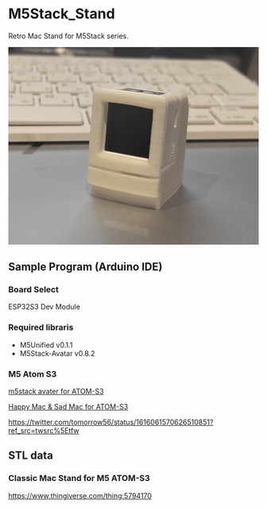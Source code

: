 # M5Stack_Stand

Retro Mac Stand for M5Stack series.

![](img/MacStand.jpg)

## Sample Program (Arduino IDE)

### Board Select
ESP32S3 Dev Module

### Required libraris
- M5Unified v0.1.1
- M5Stack-Avatar v0.8.2

### M5 Atom S3
[m5stack avater for ATOM-S3](examples/m5stack_avater-S3)

[Happy Mac & Sad Mac for ATOM-S3](examples/m5atom-S3-sadmec)

https://twitter.com/tomorrow56/status/1616061570626510851?ref_src=twsrc%5Etfw

## STL data 
### Classic Mac Stand for M5 ATOM-S3
<https://www.thingiverse.com/thing:5794170>
